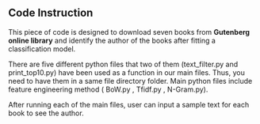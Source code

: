 ## Code Instruction
This piece of code is designed to download seven books from **Gutenberg online library** and identify the author of the books after fitting a classification model.

There are five different python files that two of them (text_filter.py and print_top10.py) have been used as a function in our main files. Thus, you need to have them in a same file directory folder.
Main python files include feature engineering method ( BoW.py , Tfidf.py , N-Gram.py).

After running each of the main files, user can input a sample text for each book to see the author.
